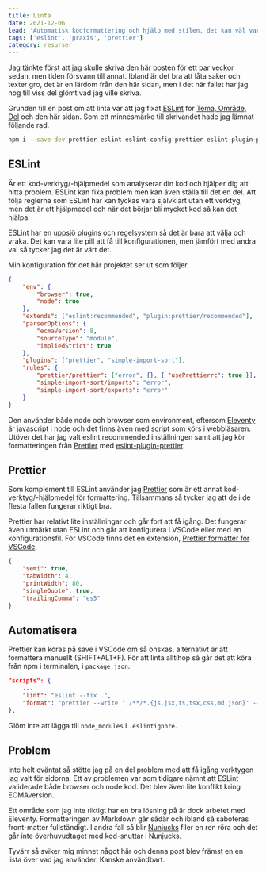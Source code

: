 ```yaml
---
title: Linta
date: 2021-12-06
lead: 'Automatisk kodformattering och hjälp med stilen, det kan väl vara trevligt.'
tags: ['eslint', 'praxis', 'prettier']
category: resurser
---
```


Jag tänkte först att jag skulle skriva den här posten för ett par veckor sedan, men tiden försvann till annat. Ibland är det bra att låta saker och texter gro, det är en lärdom från den här sidan, men i det här fallet har jag nog till viss del glömt vad jag ville skriva.

Grunden till en post om att linta var att jag fixat [ESLint](https://eslint.org/) för [Tema, Område, Del](https://github.com/jensnti/tod) och den här sidan. Som ett minnesmärke till skrivandet hade jag lämnat följande rad.

```bash
npm i --save-dev prettier eslint eslint-config-prettier eslint-plugin-prettier eslint-plugin-simple-import-sort
```

## ESLint

Är ett kod-verktyg/-hjälpmedel som analyserar din kod och hjälper dig att hitta problem. ESLint kan fixa problem men kan även ställa till det en del. Att följa reglerna som ESLint har kan tyckas vara självklart utan ett verktyg, men det är ett hjälpmedel och när det börjar bli mycket kod så kan det hjälpa.

ESLint har en uppsjö plugins och regelsystem så det är bara att välja och vraka. Det kan vara lite pill att få till konfigurationen, men jämfört med andra val så tycker jag det är värt det.

Min konfiguration för det här projektet ser ut som följer.

```json
{
    "env": {
        "browser": true,
        "node": true
    },
    "extends": ["eslint:recommended", "plugin:prettier/recommended"],
    "parserOptions": {
        "ecmaVersion": 8,
        "sourceType": "module",
        "impliedStrict": true
    },
    "plugins": ["prettier", "simple-import-sort"],
    "rules": {
        "prettier/prettier": ["error", {}, { "usePrettierrc": true }],
        "simple-import-sort/imports": "error",
        "simple-import-sort/exports": "error"
    }
}
```

Den använder både node och browser som environment, eftersom [Eleventy](https://www.11ty.dev/) är javascript i node och det finns även med script som körs i webbläsaren. Utöver det har jag valt eslint:recommended inställningen samt att jag kör formatteringen från [Prettier](https://prettier.io/) med [eslint-plugin-prettier](https://www.npmjs.com/package/eslint-plugin-prettier).

## Prettier

Som komplement till ESLint använder jag [Prettier](https://prettier.io/) som är ett annat kod-verktyg/-hjälpmedel för formattering. Tillsammans så tycker jag att de
i de flesta fallen fungerar riktigt bra.

Prettier har relativt lite inställningar och går fort att få igång. Det fungerar även utmärkt utan ESLint och går att konfigurera i VSCode eller med en konfigurationsfil. För VSCode finns det en extension, [Prettier formatter for VSCode](https://marketplace.visualstudio.com/items?itemName=esbenp.prettier-vscode).

```json
{
    "semi": true,
    "tabWidth": 4,
    "printWidth": 80,
    "singleQuote": true,
    "trailingComma": "es5"
}
```

## Automatisera

Prettier kan köras på save i VSCode om så önskas, alternativt är att formattera manuellt (SHIFT+ALT+F).
För att linta alltihop så går det att köra från npm i terminalen, i `package.json`.

```json
"scripts": {
    ...
    "lint": "eslint --fix .",
    "format": "prettier --write './**/*.{js,jsx,ts,tsx,css,md,json}' --config ./.prettierrc"
},
```

Glöm inte att lägga till `node_modules` i `.eslintignore`.

## Problem

Inte helt oväntat så stötte jag på en del problem med att få igång verktygen jag valt för sidorna. Ett av problemen var som tidigare nämnt att ESLint validerade både browser och node kod. Det blev även lite konflikt kring ECMAversion.

Ett område som jag inte riktigt har en bra lösning på är dock arbetet med Eleventy. Formatteringen av Markdown går sådär och ibland så saboteras front-matter fullständigt. I andra fall så blir [Nunjucks](https://mozilla.github.io/nunjucks/) filer en ren röra och det går inte överhuvudtaget med kod-snuttar i Nunjucks.

Tyvärr så sviker mig minnet något här och denna post blev främst en en lista över vad jag använder. Kanske användbart.
